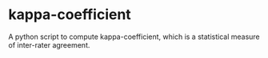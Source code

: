 # kappa-coefficient
A python script to compute kappa-coefficient, which is a statistical measure of inter-rater agreement.
